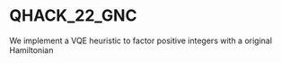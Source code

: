 # QHACK_22_GNC
We implement a VQE heuristic to factor positive integers with a original Hamiltonian
